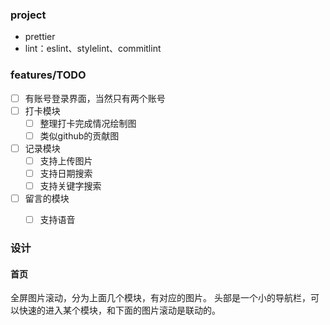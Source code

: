 ### project

- prettier
- lint：eslint、stylelint、commitlint

### features/TODO

- [ ] 有账号登录界面，当然只有两个账号
- [ ] 打卡模块
  - [ ] 整理打卡完成情况绘制图
  - [ ] 类似github的贡献图
- [ ] 记录模块
  - [ ] 支持上传图片
  - [ ] 支持日期搜索
  - [ ] 支持关键字搜索
- [ ] 留言的模块
  - [ ] 支持语音


### 设计

#### 首页

全屏图片滚动，分为上面几个模块，有对应的图片。
头部是一个小的导航栏，可以快速的进入某个模块，和下面的图片滚动是联动的。
